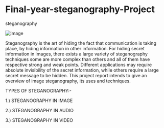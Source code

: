 # Final-year-steganography-Project
steganography

![image](https://github.com/user-attachments/assets/5d574a3b-796f-4d9c-b1df-a156baba1729)


Steganography is the art of hiding the fact that communication is taking place, by hiding information in other information. For hiding secret information in images, there exists a large variety of steganography techniques some are more complex than others and all of them have respective strong and weak points. Different applications may require absolute invisibility of the secret information, while others require a large secret message to be hidden. This project report intends to give an overview of image steganography, its uses and techniques.

TYPES OF STEGANOGRAPHY:-

  1.) STEGANOGRAPHY IN IMAGE

  2.) STEGANOGRAPHY IN AUDIO

  3.) STEGANOGRAPHY IN VIDEO
